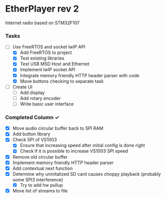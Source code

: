 # EtherPlayer rev 2
Internet radio based on STM32F107

### Tasks
- [ ] Use FreeRTOS and socket lwIP API
  - [x] Add FreeRTOS to project
  - [x] Test existing libraries
  - [x] Test USB MSD Host and Ethernet
  - [x] Implement lwIP socket API
  - [x] Integrate memory friendly HTTP header parser with code
  - [x] Move buttons checking to separate task
- [ ] Create UI
  - [ ] Add display
  - [ ] Add rotary encoder
  - [ ] Write basic user interface
  
### Completed Column ✓
- [x] Move audio circular buffer back to SPI RAM
- [x] Add button library
- [x] Check SPI of VS1003
  - [x] Ensure that increasing speed after initial config is done right
  - [x] Check if it is possible to increase VS1003 SPI speed
- [x] Remove old circular buffer
- [x] Implement memory friendly HTTP header parser
- [x] Add contextual next function
- [x] Determine why uninitalized SD card causes choppy playback (probably some SPI3 interference)
  - [x] Try to add hw pullup
- [x] Move list of streams to file
